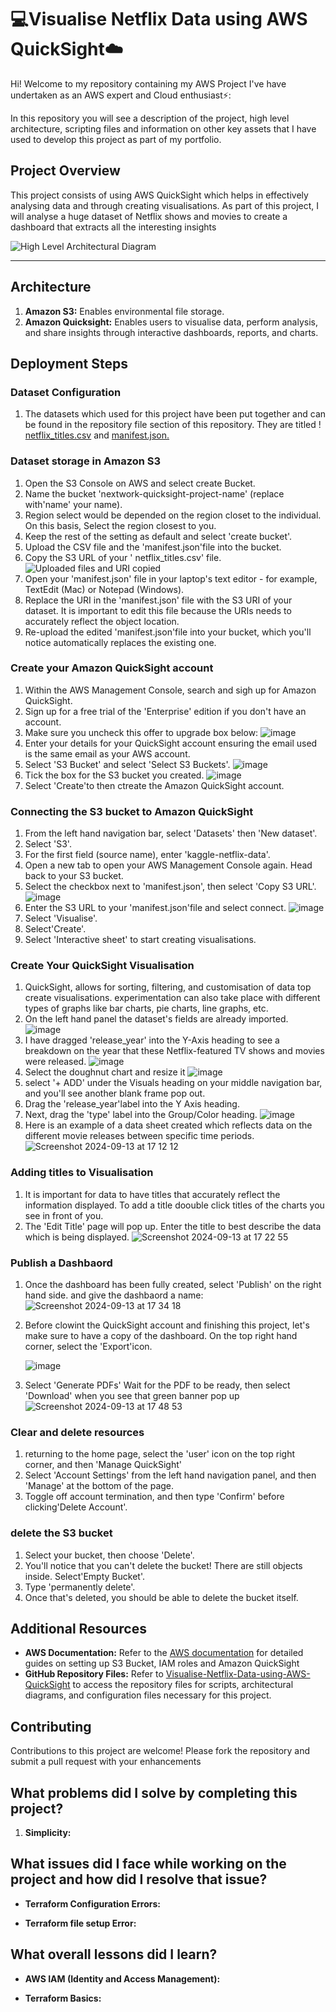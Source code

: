 # 💻Visualise Netflix Data using AWS QuickSight☁️


Hi! Welcome to my repository containing my AWS Project I've have undertaken as an AWS expert and Cloud enthusiast⚡️:

In this repository you will see a description of the project, high level architecture, scripting files and information on other key assets that I have used to develop this project as part of my portfolio.


## **Project Overview** 

This project consists of using AWS QuickSight which helps in effectively analysing data and through creating visualisations. As part of this project, I will analyse a huge dataset of Netflix shows and movies to create a dashboard that extracts all the interesting insights

![High Level Architectural Diagram](https://github.com/user-attachments/assets/069c5e8e-177a-455a-8e26-817318a9dc8f)

- - - 
## **Architecture**

1. **Amazon S3:** Enables environmental file storage.
2. **Amazon Quicksight:** Enables users to visualise data, perform analysis, and share insights through interactive dashboards, reports, and charts.



## **Deployment Steps**
 ### Dataset Configuration
 1. The datasets which used for this project have been put together and can be found in the repository file section of this repository. They are titled ! [netflix_titles.csv](https://storage.googleapis.com/nextwork_course_resources/courses/aws/AWS%20Project%20People%20projects/Project%3A%20Visualise%20Data%20using%20Amazon%20QuickSight/netflix_titles.csv) and [manifest.json.](https://storage.googleapis.com/nextwork_course_resources/courses/aws/AWS%20Project%20People%20projects/Project%3A%20Visualise%20Data%20using%20Amazon%20QuickSight/manifest.json)

 ### Dataset storage in Amazon S3
 1. Open the S3 Console on AWS and select create Bucket.
 2. Name the bucket 'nextwork-quicksight-project-name' (replace with'name' your name).
 3. Region select would be depended on the region closet to the individual. On this basis, Select the region closest to you.
 4. Keep the rest of the setting as default and select 'create bucket'.
 5. Upload the CSV file and the 'manifest.json'file into the bucket.
 6. Copy the S3 URL of your ' netflix_titles.csv' file.
    ![Uploaded files and URI copied](https://github.com/user-attachments/assets/48726cf7-d96b-4fe2-922a-0a4254928152)
7. Open your 'manifest.json' file in your laptop's text editor - for example, TextEdit (Mac) or Notepad (Windows).
8. Replace the URI in the 'manifest.json' file with the S3 URI of your dataset. It is important to edit this file because the URIs needs to accurately reflect the object location.
9. Re-upload the edited 'manifest.json'file into your bucket, which you'll notice automatically replaces the existing one.

### Create your Amazon QuickSight account
1. Within the AWS Management Console, search and sigh up for Amazon QuickSight.
2. Sign up for a free trial of the 'Enterprise' edition if you don't have an account.
3. Make sure you uncheck this offer to upgrade box below:
   ![image](https://github.com/user-attachments/assets/38913750-26e9-47a3-8273-c231fd9f8e4c)
4. Enter your details for your QuickSight account ensuring the email used is the same email as your AWS account.
5. Select 'S3 Bucket' and select 'Select S3 Buckets'.
   ![image](https://github.com/user-attachments/assets/2d906461-4166-40c3-937f-715a3a5566f4)
6. Tick the box for the S3 bucket you created.
   ![image](https://github.com/user-attachments/assets/32eb29bc-5e04-4845-a9f1-26df20037483)
8. Select 'Create'to then ctreate the Amazon QuickSight account.


### Connecting the S3 bucket to Amazon QuickSight
1. From the left hand navigation bar, select 'Datasets'  then 'New dataset'.
2. Select 'S3'.
3. For the first field (source name), enter 'kaggle-netflix-data'.
4. Open a new tab to open your AWS Management Console again. Head back to your S3 bucket.
5. Select the checkbox next to 'manifest.json', then select 'Copy S3 URL'.
   ![image](https://github.com/user-attachments/assets/2330ed4f-5b33-4576-82d0-980d8390afb3)
6. Enter the S3 URL to your 'manifest.json'file and select connect.
   ![image](https://github.com/user-attachments/assets/5525c3b3-a27c-485b-ac42-a5e9ad3738b5)
7. Select 'Visualise'.
8. Select'Create'.
9. Select 'Interactive sheet' to start creating visualisations.

### Create Your QuickSight Visualisation
1. QuickSight, allows for sorting, filtering, and customisation of data top create visualisations. experimentation can also take place with different types of graphs like bar charts, pie charts, line graphs, etc.
2. On the left hand panel the dataset's fields are already imported.
   ![image](https://github.com/user-attachments/assets/2d60b34b-286e-495f-b0dc-981230b06108)
3. I have dragged 'release_year' into the Y-Axis heading to see a breakdown on the year that these Netflix-featured TV shows and movies were released.
   ![image](https://github.com/user-attachments/assets/32b38cd4-88fd-46c8-afce-37aae2e4e323)
4. Select the doughnut chart and resize it
   ![image](https://github.com/user-attachments/assets/12064c5b-4e21-432b-89c9-0d264a0063ff)
5. select '+ ADD' under the Visuals heading on your middle navigation bar, and you'll see another blank frame pop out.
6. Drag the 'release_year'label into the Y Axis heading.
7. Next, drag the 'type' label into the Group/Color heading.
   ![image](https://github.com/user-attachments/assets/87bad8fe-a24d-453c-9e9c-9e04a905f68f)
8. Here is an example of a data sheet created which reflects data on the different movie releases between specific time periods.
   ![Screenshot 2024-09-13 at 17 12 12](https://github.com/user-attachments/assets/0a2ff977-e185-4c9d-a808-691dc21a6bad)

### Adding titles to Visualisation
1. It is important for data to have titles that accurately reflect the information displayed. To add a title doouble click  titles of the charts you see in front of you.
2. The 'Edit Title' page will pop up. Enter the title to best describe the data which is being displayed.
   ![Screenshot 2024-09-13 at 17 22 55](https://github.com/user-attachments/assets/9ef2d3f2-2acf-4113-bcc9-788d044bf1fe)


### Publish a Dashbaord
1. Once the dashboard has been fully created, select 'Publish' on the right hand side. and give the dashbaord a name:
   ![Screenshot 2024-09-13 at 17 34 18](https://github.com/user-attachments/assets/38993186-e6ab-4ef9-a635-35e8595d5ff0)
2. Before clowint the QuickSight account and finishing this project, let's make sure to have a copy of the dashboard. On the top right hand corner, select the 'Export'icon.

    ![image](https://github.com/user-attachments/assets/546d9cc7-94f4-4017-82b9-9489fa83022b)
   
4. Select 'Generate PDFs' Wait for the PDF to be ready, then select 'Download' when you see that green banner pop up
   ![Screenshot 2024-09-13 at 17 48 53](https://github.com/user-attachments/assets/06837669-4fa6-4c21-8543-4b6d27e8760b)

### Clear and delete resources
1. returning to the home page, select the 'user' icon on the top right corner, and then 'Manage QuickSight'
2. Select 'Account Settings' from the left hand navigation panel, and then 'Manage' at the bottom of the page.
3. Toggle off account termination, and then type 'Confirm' before clicking'Delete Account'.

### delete the S3 bucket
1. Select your bucket, then choose 'Delete'.
2. You'll notice that you can't delete the bucket! There are still objects inside. Select'Empty Bucket'.
3. Type 'permanently delete'.
4. Once that's deleted, you should be able to delete the bucket itself.

## **Additional Resources**

- **AWS Documentation:** Refer to the [AWS documentation](https://aws.amazon.com/documentation/) for detailed guides on setting up S3 Bucket, IAM roles and Amazon QuickSight
- **GitHub Repository Files:** Refer to [Visualise-Netflix-Data-using-AWS-QuickSight](https://github.com/Otite-Git/Visualise-Netflix-Data-using-AWS-QuickSight/tree/main) to access the repository files for scripts, architectural diagrams, and configuration files necessary for this project.

## **Contributing**

Contributions to this project are welcome! Please fork the repository and submit a pull request with your enhancements


## **What problems did I solve by completing this project?**

1. **Simplicity:** 

## **What issues did I face while working on the project and how did I resolve that issue?**
  
- **Terraform Configuration Errors:** 

- **Terraform file setup Error:**
  
 ## **What overall lessons did I learn?**
 
- **AWS IAM (Identity and Access Management):** 

- **Terraform Basics:** 













